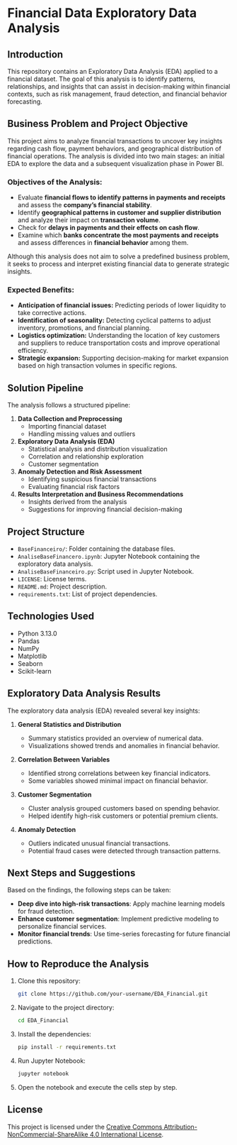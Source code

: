 # Financial Data Exploratory Data Analysis

## Introduction

This repository contains an Exploratory Data Analysis (EDA) applied to a financial dataset. The goal of this analysis is to identify patterns, relationships, and insights that can assist in decision-making within financial contexts, such as risk management, fraud detection, and financial behavior forecasting.

## Business Problem and Project Objective

This project aims to analyze financial transactions to uncover key insights regarding cash flow, payment behaviors, and geographical distribution of financial operations. The analysis is divided into two main stages: an initial EDA to explore the data and a subsequent visualization phase in Power BI.

### Objectives of the Analysis:

- Evaluate **financial flows to identify patterns in payments and receipts** and assess the **company’s financial stability**.
- Identify **geographical patterns in customer and supplier distribution** and analyze their impact on **transaction volume**.
- Check for **delays in payments and their effects on cash flow**.
- Examine which **banks concentrate the most payments and receipts** and assess differences in **financial behavior** among them.

Although this analysis does not aim to solve a predefined business problem, it seeks to process and interpret existing financial data to generate strategic insights.

### Expected Benefits:

- **Anticipation of financial issues:** Predicting periods of lower liquidity to take corrective actions.
- **Identification of seasonality:** Detecting cyclical patterns to adjust inventory, promotions, and financial planning.
- **Logistics optimization:** Understanding the location of key customers and suppliers to reduce transportation costs and improve operational efficiency.
- **Strategic expansion:** Supporting decision-making for market expansion based on high transaction volumes in specific regions.

## Solution Pipeline

The analysis follows a structured pipeline:

1. **Data Collection and Preprocessing**
   - Importing financial dataset
   - Handling missing values and outliers
2. **Exploratory Data Analysis (EDA)**
   - Statistical analysis and distribution visualization
   - Correlation and relationship exploration
   - Customer segmentation
3. **Anomaly Detection and Risk Assessment**
   - Identifying suspicious financial transactions
   - Evaluating financial risk factors
4. **Results Interpretation and Business Recommendations**
   - Insights derived from the analysis
   - Suggestions for improving financial decision-making

## Project Structure

- `BaseFinanceiro/`: Folder containing the database files.
- `AnaliseBaseFinancero.ipynb`: Jupyter Notebook containing the exploratory data analysis.
- `AnaliseBaseFinanceiro.py`: Script used in Jupyter Notebook.
- `LICENSE`: License terms.
- `README.md`: Project description.
- `requirements.txt`: List of project dependencies.

## Technologies Used

- Python 3.13.0
- Pandas
- NumPy
- Matplotlib
- Seaborn
- Scikit-learn

## Exploratory Data Analysis Results

The exploratory data analysis (EDA) revealed several key insights:

1. **General Statistics and Distribution**

   - Summary statistics provided an overview of numerical data.
   - Visualizations showed trends and anomalies in financial behavior.

2. **Correlation Between Variables**

   - Identified strong correlations between key financial indicators.
   - Some variables showed minimal impact on financial behavior.

3. **Customer Segmentation**

   - Cluster analysis grouped customers based on spending behavior.
   - Helped identify high-risk customers or potential premium clients.

4. **Anomaly Detection**

   - Outliers indicated unusual financial transactions.
   - Potential fraud cases were detected through transaction patterns.

## Next Steps and Suggestions

Based on the findings, the following steps can be taken:

- **Deep dive into high-risk transactions**: Apply machine learning models for fraud detection.
- **Enhance customer segmentation**: Implement predictive modeling to personalize financial services.
- **Monitor financial trends**: Use time-series forecasting for future financial predictions.

## How to Reproduce the Analysis

1. Clone this repository:
   ```bash
   git clone https://github.com/your-username/EDA_Financial.git
   ```
2. Navigate to the project directory:
   ```bash
   cd EDA_Financial
   ```
3. Install the dependencies:
   ```bash
   pip install -r requirements.txt
   ```
4. Run Jupyter Notebook:
   ```bash
   jupyter notebook
   ```
5. Open the notebook and execute the cells step by step.

## License
This project is licensed under the [Creative Commons Attribution-NonCommercial-ShareAlike 4.0 International License](LICENSE).

